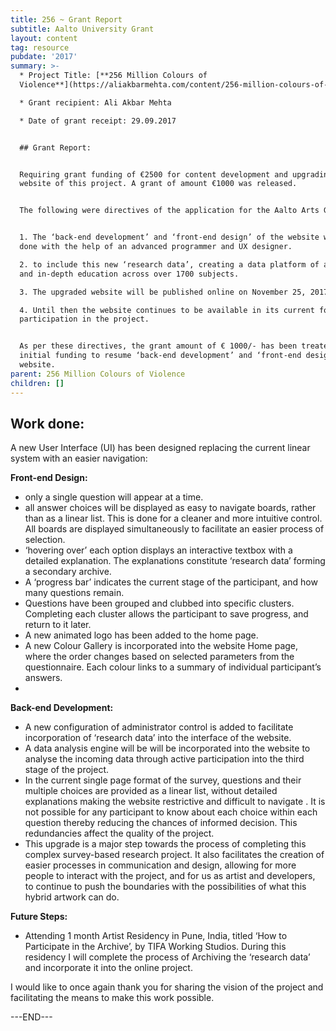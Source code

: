 ```yaml
---
title: 256 ~ Grant Report
subtitle: Aalto University Grant
layout: content
tag: resource
pubdate: '2017'
summary: >-
  * Project Title: [**256 Million Colours of
  Violence**](https://aliakbarmehta.com/content/256-million-colours-of-violence)****

  * Grant recipient: Ali Akbar Mehta

  * Date of grant receipt: 29.09.2017


  ## Grant Report:


  Requiring grant funding of €2500 for content development and upgrading the
  website of this project. A grant of amount €1000 was released.


  The following were directives of the application for the Aalto Arts Grant:


  1. The ‘back-end development’ and ‘front-end design’ of the website will be
  done with the help of an advanced programmer and UX designer.

  2. to include this new ‘research data’, creating a data platform of alternate
  and in-depth education across over 1700 subjects.  

  3. The upgraded website will be published online on November 25, 2017. 

  4. Until then the website continues to be available in its current form for
  participation in the project.


  As per these directives, the grant amount of € 1000/- has been treated as
  initial funding to resume ‘back-end development’ and ‘front-end design’ of the
  website.
parent: 256 Million Colours of Violence
children: []
---
```

## Work done:

A new User Interface (UI) has been designed replacing the current linear system with an easier navigation:

**Front-end Design:**

* only a single question will appear at a time. 
* all answer choices will be displayed as easy to navigate boards, rather than as a linear list. This is done for a cleaner and more intuitive control. All boards are displayed simultaneously to facilitate an easier process of selection. 
* ‘hovering over’ each option displays an interactive textbox with a detailed explanation. The explanations constitute ‘research data’ forming a secondary archive.
* A ‘progress bar’ indicates the current stage of the participant, and how many questions remain.
* Questions have been grouped and clubbed into specific clusters. Completing each cluster allows the participant to save progress, and return to it later.
* A new animated logo has been added to the home page.
* A new Colour Gallery is incorporated into the website Home page, where the order changes based on selected parameters from the questionnaire. Each colour links to a summary of individual participant’s answers.
* 

**Back-end Development:**

* A new configuration of administrator control is added to facilitate incorporation of ‘research data’ into the interface of the website.
* A data analysis engine will be will be incorporated into the website to analyse the incoming data through active participation into the third stage of the project.
* In the current single page format of the survey, questions and their multiple choices are provided as a linear list, without detailed explanations making the website restrictive and difficult to navigate . It is not possible for any participant to know about each choice within each question thereby reducing the chances of informed decision. This redundancies affect the quality of the project.
* This upgrade is a major step towards the process of completing this complex survey-based research project. It also facilitates the creation of easier processes in communication and design, allowing for more people to interact with the project, and for us as artist and developers, to continue to push the boundaries with the possibilities of what this hybrid artwork can do. 

**Future Steps:**

* Attending 1 month Artist Residency in Pune, India, titled ‘How to Participate in the Archive’, by TIFA Working Studios. During this residency I will complete the process of Archiving the ‘research data’ and incorporate it into the online project.

I would like to once again thank you for sharing the vision of the project and facilitating the means to make this work possible. 

\---END---
